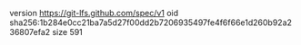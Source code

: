 version https://git-lfs.github.com/spec/v1
oid sha256:1b284e0cc21ba7a5d27f00dd2b7206935497fe4f6f66e1d260b92a236807efa2
size 591
